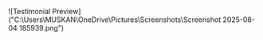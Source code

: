 ![Testimonial Preview]("C:\Users\MUSKAN\OneDrive\Pictures\Screenshots\Screenshot 2025-08-04 185939.png")
